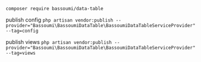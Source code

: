 ```composer require bassoumi/data-table```

publish config
```php artisan vendor:publish --provider="Bassoumi\BassoumiDataTable\BassoumiDataTableServiceProvider" --tag=config```

publish views
```php artisan vendor:publish --provider="Bassoumi\BassoumiDataTable\BassoumiDataTableServiceProvider" --tag=views```


